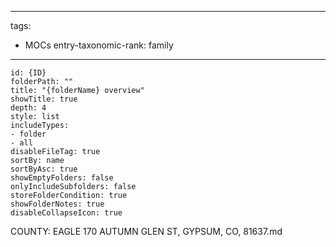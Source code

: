 
---
tags:
- MOCs
entry-taxonomic-rank: family
---
```folder-overview
id: {ID}
folderPath: ""
title: "{folderName} overview"
showTitle: true
depth: 4
style: list
includeTypes:
- folder
- all
disableFileTag: true
sortBy: name
sortByAsc: true
showEmptyFolders: false
onlyIncludeSubfolders: false
storeFolderCondition: true
showFolderNotes: true
disableCollapseIcon: true
```
COUNTY: EAGLE
170 AUTUMN GLEN ST, GYPSUM, CO, 81637.md